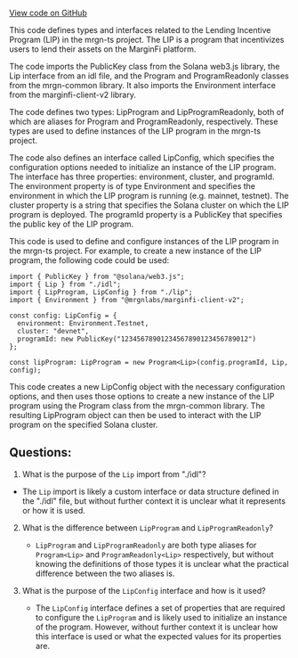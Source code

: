 [View code on GitHub](https://github.com/mrgnlabs/mrgn-ts/packages/lip-client/src/types.ts)

This code defines types and interfaces related to the Lending Incentive Program (LIP) in the mrgn-ts project. The LIP is a program that incentivizes users to lend their assets on the MarginFi platform. 

The code imports the PublicKey class from the Solana web3.js library, the Lip interface from an idl file, and the Program and ProgramReadonly classes from the mrgn-common library. It also imports the Environment interface from the marginfi-client-v2 library.

The code defines two types: LipProgram and LipProgramReadonly, both of which are aliases for Program<Lip> and ProgramReadonly<Lip>, respectively. These types are used to define instances of the LIP program in the mrgn-ts project.

The code also defines an interface called LipConfig, which specifies the configuration options needed to initialize an instance of the LIP program. The interface has three properties: environment, cluster, and programId. The environment property is of type Environment and specifies the environment in which the LIP program is running (e.g. mainnet, testnet). The cluster property is a string that specifies the Solana cluster on which the LIP program is deployed. The programId property is a PublicKey that specifies the public key of the LIP program.

This code is used to define and configure instances of the LIP program in the mrgn-ts project. For example, to create a new instance of the LIP program, the following code could be used:

```
import { PublicKey } from "@solana/web3.js";
import { Lip } from "./idl";
import { LipProgram, LipConfig } from "./lip";
import { Environment } from "@mrgnlabs/marginfi-client-v2";

const config: LipConfig = {
  environment: Environment.Testnet,
  cluster: "devnet",
  programId: new PublicKey("12345678901234567890123456789012")
};

const lipProgram: LipProgram = new Program<Lip>(config.programId, Lip, config);
```

This code creates a new LipConfig object with the necessary configuration options, and then uses those options to create a new instance of the LIP program using the Program class from the mrgn-common library. The resulting LipProgram object can then be used to interact with the LIP program on the specified Solana cluster.
## Questions: 
 1. What is the purpose of the `Lip` import from "./idl"?
   - The `Lip` import is likely a custom interface or data structure defined in the "./idl" file, but without further context it is unclear what it represents or how it is used.

2. What is the difference between `LipProgram` and `LipProgramReadonly`?
   - `LipProgram` and `LipProgramReadonly` are both type aliases for `Program<Lip>` and `ProgramReadonly<Lip>` respectively, but without knowing the definitions of those types it is unclear what the practical difference between the two aliases is.

3. What is the purpose of the `LipConfig` interface and how is it used?
   - The `LipConfig` interface defines a set of properties that are required to configure the `LipProgram` and is likely used to initialize an instance of the program. However, without further context it is unclear how this interface is used or what the expected values for its properties are.